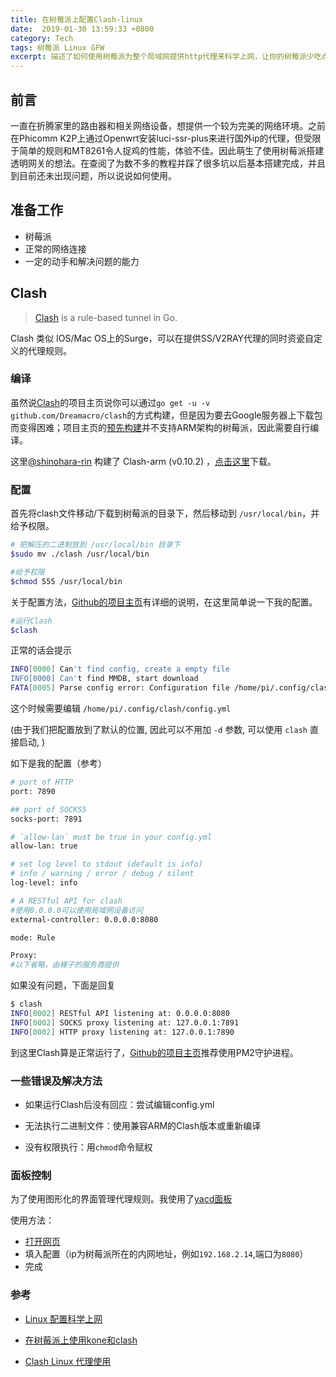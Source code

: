 ```yaml
---
title: 在树莓派上配置Clash-linux
date:  2019-01-30 13:59:33 +0800
category: Tech
tags: 树莓派 Linux GFW 
excerpt: 描述了如何使用树莓派为整个局域网提供http代理来科学上网，让你的树莓派少吃点灰（大雾）。
---
```


## 前言

一直在折腾家里的路由器和相关网络设备，想提供一个较为完美的网络环境。之前在Phicomm K2P上通过Openwrt安装luci-ssr-plus来进行国外ip的代理，但受限于简单的规则和MT8261令人捉鸡的性能，体验不佳。因此萌生了使用树莓派搭建透明网关的想法。在查阅了为数不多的教程并踩了很多坑以后基本搭建完成，并且到目前还未出现问题，所以说说如何使用。

## 准备工作

- 树莓派
- 正常的网络连接
- 一定的动手和解决问题的能力

## Clash

> [Clash](https://github.com/Dreamacro/clash) is a rule-based tunnel in Go.

Clash 类似 IOS/Mac OS上的Surge，可以在提供SS/V2RAY代理的同时资瓷自定义的代理规则。



### 编译

虽然说[Clash](https://github.com/Dreamacro/clash)的项目主页说你可以通过`go get -u -v github.com/Dreamacro/clash`的方式构建，但是因为要去Google服务器上下载包而变得困难；项目主页的[预先构建](https://github.com/Dreamacro/clash/releases)并不支持ARM架构的树莓派，因此需要自行编译。

这里[@shinohara-rin](https://github.com/shinohara-rin) 构建了 Clash-arm (v0.10.2) ，[点击这里](https://transfer.sh/V5YQg/clash)下载。

### 配置

首先将clash文件移动/下载到树莓派的目录下，然后移动到 `/usr/local/bin`，并给予权限。
```bash
# 把解压的二进制放到 /usr/local/bin 目录下
$sudo mv ./clash /usr/local/bin

#给予权限
$chmod 555 /usr/local/bin
```

关于配置方法，[Github的项目主页](https://github.com/Dreamacro/clash)有详细的说明，在这里简单说一下我的配置。

```bash
#运行Clash
$clash
```

正常的话会提示

```bash
INFO[0000] Can't find config, create a empty file
INFO[0000] Can't find MMDB, start download
FATA[0005] Parse config error: Configuration file /home/pi/.config/clash/config.yml is empty
```

这个时候需要编辑 `/home/pi/.config/clash/config.yml`

(由于我们把配置放到了默认的位置, 因此可以不用加 `-d` 参数, 可以使用 `clash` 直接启动, )

如下是我的配置（参考）

```bash
# port of HTTP
port: 7890

## port of SOCKS5
socks-port: 7891

# `allow-lan` must be true in your config.yml
allow-lan: true

# set log level to stdout (default is info)
# info / warning / error / debug / silent
log-level: info

# A RESTful API for clash
#使用0.0.0.0可以使用局域网设备访问
external-controller: 0.0.0.0:8080

mode: Rule

Proxy:
#以下省略，由梯子的服务商提供
```

如果没有问题，下面是回复

```bash
$ clash
INFO[0002] RESTful API listening at: 0.0.0.0:8080
INFO[0002] SOCKS proxy listening at: 127.0.0.1:7891
INFO[0002] HTTP proxy listening at: 127.0.0.1:7890
```

到这里Clash算是正常运行了，[Github的项目主页](https://github.com/Dreamacro/clash)推荐使用PM2守护进程。

### 一些错误及解决方法

- 如果运行Clash后没有回应：尝试编辑config.yml

- 无法执行二进制文件：使用兼容ARM的Clash版本或重新编译

- 没有权限执行：用`chmod`命令赋权

### 面板控制

为了使用图形化的界面管理代理规则。我使用了[yacd面板](https://github.com/haishanh/yacd)

使用方法：

- [打开网页]([http://yacd.haishan.me](http://yacd.haishan.me/))
- 填入配置（ip为树莓派所在的内网地址，例如`192.168.2.14`,端口为`8080`）
- 完成

### 参考

- [Linux 配置科学上网](https://www.shangzongyu.com/post/tools/linux-over-gfw/)

- [在树莓派上使用kone和clash]( https://beyondkmp.com/post/kone_clash/)
- [Clash Linux 代理使用](https://tech.viewv.top/2019/01/23/Clash-Linux.html)